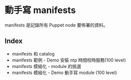 # 動手寫 manifests

manifests 是記錄所有 Puppet node 要佈署的資料。

## Index

- manifests 和 catalog
- manifests 範例 - Demo 安裝 ntp 時間校時服務(100 level)
- manifests 模組化 - module 的挑選
- manifests 模組化 - Demo 動手寫 module (100 level)

